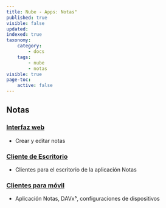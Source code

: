 ```yaml
---
title: Nube - Apps: Notas"
published: true
visible: false
updated:
indexed: true
taxonomy:
    category:
        - docs
    tags:
        - nube
        - notas
visible: true
page-toc:
    active: false
---
```

## Notas

### [Interfaz web](web)
- Crear y editar notas

### [Cliente de Escritorio](desktop)
- Clientes para el escritorio de la aplicación Notas

### [Clientes para móvil](mobile)
- Aplicación Notas, DAVx⁵, configuraciones de dispositivos

